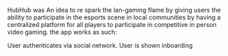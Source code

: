 HubHub was An idea to re spark the lan-gaming flame by giving users the ability to participate in the esports scene in local communities by having a centralized platform for all players to participate in competitive in person video gaming. the app works as such:

User authenticates via social network.
User is shown inboarding
